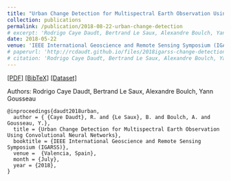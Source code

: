 ```yaml
---
title: "Urban Change Detection for Multispectral Earth Observation Using Convolutional Neural Networks"
collection: publications
permalink: /publication/2018-08-22-urban-change-detection
# excerpt: 'Rodrigo Caye Daudt, Bertrand Le Saux, Alexandre Boulch, Yann Gousseau.'
date: 2018-05-22
venue: 'IEEE International Geoscience and Remote Sensing Symposium (IGARSS)'
# paperurl: 'http://rcdaudt.github.io/files/2018igarss-change-detection.pdf'
# citation: 'Rodrigo Caye Daudt, Bertrand Le Saux, Alexandre Boulch, Yann Gousseau'
---
```


[[PDF]](http://rcdaudt.github.io/files/2018igarss-change-detection.pdf) [[BibTeX]](http://rcdaudt.github.io/files/daudt2018urban.bib) [[Dataset]](https://rcdaudt.github.io/oscd/)

Authors: Rodrigo Caye Daudt, Bertrand Le Saux, Alexandre Boulch, Yann Gousseau

```
@inproceedings{daudt2018urban,
  author = { {Caye Daudt}, R. and {Le Saux}, B. and Boulch, A. and Gousseau, Y.},
  title = {Urban Change Detection for Multispectral Earth Observation Using Convolutional Neural Networks},
  booktitle = {IEEE International Geoscience and Remote Sensing Symposium (IGARSS)},
  venue =  {Valencia, Spain},
  month = {July},
  year = {2018},
}
```